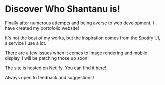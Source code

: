 # Discover Who Shantanu is!

Finally after numerous attempts and being averse to web development, I have created my portofolio website! 

It's not the best of my works, but the inspiration comes from the Spotify UI, a service I use a lot.

There are a few issues when it comes to image rendering and mobile display, I will be patching those up soon!

The site is hosted on Netlify. You can find it [here](https://shangod.netlify.app/)!

Always open to feedback and suggestions!
